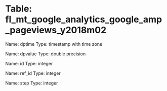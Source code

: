 Table: fl_mt_google_analytics_google_amp_pageviews_y2018m02
===========================================================

Name: dptime
Type: timestamp with time zone

Name: dpvalue
Type: double precision

Name: id
Type: integer

Name: ref_id
Type: integer

Name: step
Type: integer


